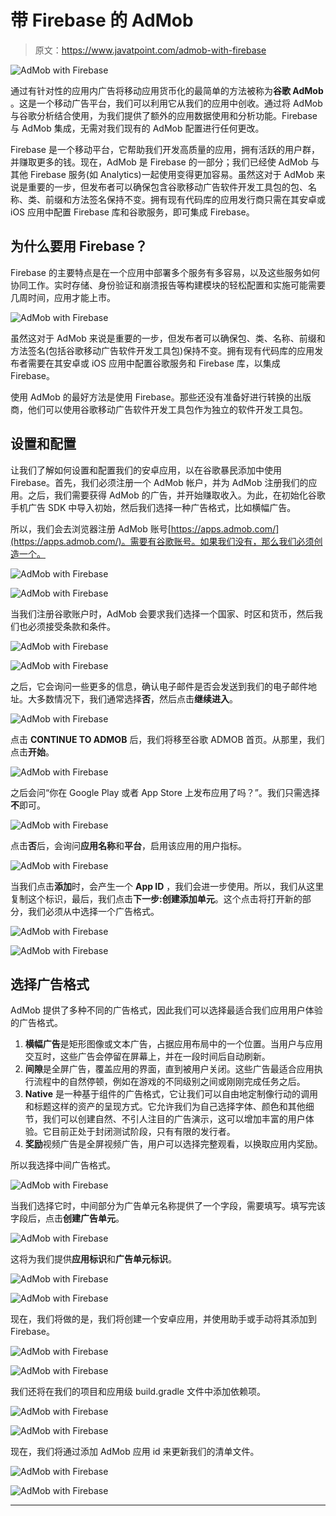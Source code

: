 # 带 Firebase 的 AdMob

> 原文：<https://www.javatpoint.com/admob-with-firebase>

![AdMob with Firebase](img/b51ce3e93c6d9d6a0c0bd11ef4c1bd42.png)

通过有针对性的应用内广告将移动应用货币化的最简单的方法被称为**谷歌 AdMob** 。这是一个移动广告平台，我们可以利用它从我们的应用中创收。通过将 AdMob 与谷歌分析结合使用，为我们提供了额外的应用数据使用和分析功能。Firebase 与 AdMob 集成，无需对我们现有的 AdMob 配置进行任何更改。

Firebase 是一个移动平台，它帮助我们开发高质量的应用，拥有活跃的用户群，并赚取更多的钱。现在，AdMob 是 Firebase 的一部分；我们已经使 AdMob 与其他 Firebase 服务(如 Analytics)一起使用变得更加容易。虽然这对于 AdMob 来说是重要的一步，但发布者可以确保包含谷歌移动广告软件开发工具包的包、名称、类、前缀和方法签名保持不变。拥有现有代码库的应用发行商只需在其安卓或 iOS 应用中配置 Firebase 库和谷歌服务，即可集成 Firebase。

## 为什么要用 Firebase？

Firebase 的主要特点是在一个应用中部署多个服务有多容易，以及这些服务如何协同工作。实时存储、身份验证和崩溃报告等构建模块的轻松配置和实施可能需要几周时间，应用才能上市。

![AdMob with Firebase](img/523236d2ddf5cf94400a6d89ae41bc5f.png)

虽然这对于 AdMob 来说是重要的一步，但发布者可以确保包、类、名称、前缀和方法签名(包括谷歌移动广告软件开发工具包)保持不变。拥有现有代码库的应用发布者需要在其安卓或 iOS 应用中配置谷歌服务和 Firebase 库，以集成 Firebase。

使用 AdMob 的最好方法是使用 Firebase。那些还没有准备好进行转换的出版商，他们可以使用谷歌移动广告软件开发工具包作为独立的软件开发工具包。

## 设置和配置

让我们了解如何设置和配置我们的安卓应用，以在谷歌暴民添加中使用 Firebase。首先，我们必须注册一个 AdMob 帐户，并为 AdMob 注册我们的应用。之后，我们需要获得 AdMob 的广告，并开始赚取收入。为此，在初始化谷歌手机广告 SDK 中导入初始，然后我们选择一种广告格式，比如横幅广告。

所以，我们会去浏览器注册 AdMob 账号[https://apps.admob.com/](https://apps.admob.com/)。需要有谷歌账号。如果我们没有，那么我们必须创造一个。

![AdMob with Firebase](img/53be736dab8c9ad805bb63559635ebad.png)

![AdMob with Firebase](img/b70fd8fd88602df672b7f4dbcca885b2.png)

当我们注册谷歌账户时，AdMob 会要求我们选择一个国家、时区和货币，然后我们也必须接受条款和条件。

![AdMob with Firebase](img/462e1b380327f75447ab696c62a44ea3.png)

![AdMob with Firebase](img/45fdc07c9fa4948af9364363e88b710b.png)

之后，它会询问一些更多的信息，确认电子邮件是否会发送到我们的电子邮件地址。大多数情况下，我们通常选择**否**，然后点击**继续进入**。

![AdMob with Firebase](img/68e3c9d1b04d4a923da790030ef77cf8.png)

点击 **CONTINUE TO ADMOB** 后，我们将移至谷歌 ADMOB 首页。从那里，我们点击**开始**。

![AdMob with Firebase](img/4d16e5079c28b65700d4931da695f33d.png)

之后会问“你在 Google Play 或者 App Store 上发布应用了吗？”。我们只需选择**不**即可。

![AdMob with Firebase](img/5fa1c249508204a267af7604b4081dde.png)

点击**否**后，会询问**应用名称**和**平台**，启用该应用的用户指标。

![AdMob with Firebase](img/8ae429dfe8c7f4c0249ff510a8f06fa7.png)

当我们点击**添加**时，会产生一个 **App ID** ，我们会进一步使用。所以，我们从这里复制这个标识，最后，我们点击**下一步:创建添加单元**。这个点击将打开新的部分，我们必须从中选择一个广告格式。

![AdMob with Firebase](img/1839229c9867436bcc393b86da34cdb0.png)

![AdMob with Firebase](img/0b7d7f21940566256838c7e8ba20986c.png)

## 选择广告格式

AdMob 提供了多种不同的广告格式，因此我们可以选择最适合我们应用用户体验的广告格式。

1.  **横幅广告**是矩形图像或文本广告，占据应用布局中的一个位置。当用户与应用交互时，这些广告会停留在屏幕上，并在一段时间后自动刷新。
2.  **间隙**是全屏广告，覆盖应用的界面，直到被用户关闭。这些广告最适合应用执行流程中的自然停顿，例如在游戏的不同级别之间或刚刚完成任务之后。
3.  **Native** 是一种基于组件的广告格式，它让我们可以自由地定制像行动的调用和标题这样的资产的呈现方式。它允许我们为自己选择字体、颜色和其他细节，我们可以创建自然、不引人注目的广告演示，这可以增加丰富的用户体验。它目前正处于封闭测试阶段，只有有限的发行者。
4.  **奖励**视频广告是全屏视频广告，用户可以选择完整观看，以换取应用内奖励。

所以我选择中间广告格式。

![AdMob with Firebase](img/aa184cb43eed68b8ed173cd78836b0f4.png)

当我们选择它时，中间部分为广告单元名称提供了一个字段，需要填写。填写完该字段后，点击**创建广告单元**。

![AdMob with Firebase](img/81fa8e5c2e356c297aa3a505fedfea33.png)

这将为我们提供**应用标识**和**广告单元标识**。

![AdMob with Firebase](img/58746ad2967c0fe6606f92ec445175d7.png)

![AdMob with Firebase](img/313b73ef2d50ffc8cc1b90266f4352c1.png)

现在，我们将做的是，我们将创建一个安卓应用，并使用助手或手动将其添加到 Firebase。

![AdMob with Firebase](img/a16d3025d9184073f0035deba93c4ea7.png)

![AdMob with Firebase](img/72da3fbb64a1c35ca91d1a4a91e1f227.png)

我们还将在我们的项目和应用级 build.gradle 文件中添加依赖项。

![AdMob with Firebase](img/74266ef143f6aec00e50b88c7bbcd4f5.png)

![AdMob with Firebase](img/fbd489679ad9499661497f4569320029.png)

现在，我们将通过添加 AdMob 应用 id 来更新我们的清单文件。

![AdMob with Firebase](img/72adc0261613f37e207273aed502354e.png)

![AdMob with Firebase](img/29d94d490e6354fd5e97a58f3eb71ca8.png)

* * *
